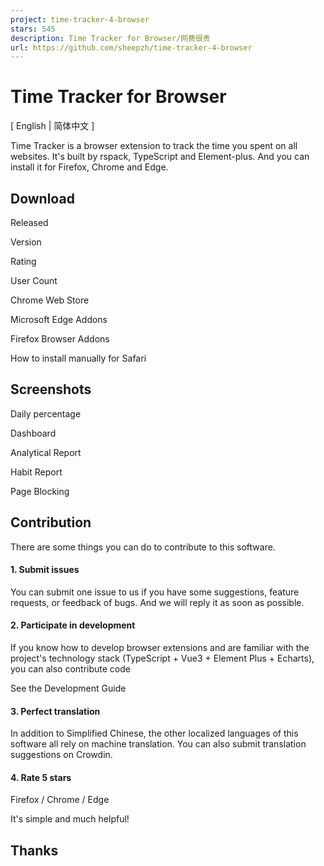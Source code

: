 ```yaml
---
project: time-tracker-4-browser
stars: 545
description: Time Tracker for Browser/网费很贵
url: https://github.com/sheepzh/time-tracker-4-browser
---
```


Time Tracker for Browser
========================

\[ English | 简体中文 \]

Time Tracker is a browser extension to track the time you spent on all websites. It's built by rspack, TypeScript and Element-plus. And you can install it for Firefox, Chrome and Edge.

Download
--------

Released

Version

Rating

User Count

Chrome Web Store

Microsoft Edge Addons

Firefox Browser Addons

How to install manually for Safari

Screenshots
-----------

Daily percentage

Dashboard

Analytical Report

Habit Report

Page Blocking

Contribution
------------

There are some things you can do to contribute to this software.

#### 1\. Submit issues

You can submit one issue to us if you have some suggestions, feature requests, or feedback of bugs. And we will reply it as soon as possible.

#### 2\. Participate in development

If you know how to develop browser extensions and are familiar with the project's technology stack (TypeScript + Vue3 + Element Plus + Echarts), you can also contribute code

See the Development Guide

#### 3\. Perfect translation

In addition to Simplified Chinese, the other localized languages of this software all rely on machine translation. You can also submit translation suggestions on Crowdin.

#### 4\. Rate 5 stars

Firefox / Chrome / Edge

It's simple and much helpful!

Thanks
------
